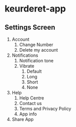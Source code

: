 # keurderet-app

## Settings Screen
1. Account
	1. Change Number
	2. Delete my account
2. Notifications
	1. Notification tone
	2. Vibrate
		1. Default
		2. Long
		3. Short
		4. None
3. Help
	1. Help Centre
	2. Contact us
	3. Terms and Privacy Policy
	4. App info
4. Share App
